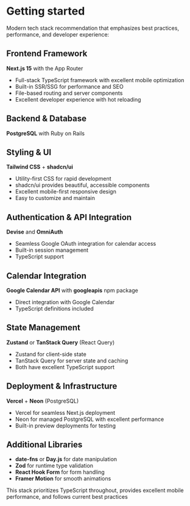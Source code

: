 # Getting started

Modern tech stack recommendation that emphasizes best practices, performance, and developer experience:

## Frontend Framework
**Next.js 15** with the App Router
- Full-stack TypeScript framework with excellent mobile optimization
- Built-in SSR/SSG for performance and SEO
- File-based routing and server components
- Excellent developer experience with hot reloading

## Backend & Database
**PostgreSQL** with Ruby on Rails

## Styling & UI
**Tailwind CSS** + **shadcn/ui**
- Utility-first CSS for rapid development
- shadcn/ui provides beautiful, accessible components
- Excellent mobile-first responsive design
- Easy to customize and maintain

## Authentication & API Integration
**Devise** and **OmniAuth**
- Seamless Google OAuth integration for calendar access
- Built-in session management
- TypeScript support

## Calendar Integration
**Google Calendar API** with **googleapis** npm package
- Direct integration with Google Calendar
- TypeScript definitions included

## State Management
**Zustand** or **TanStack Query** (React Query)
- Zustand for client-side state
- TanStack Query for server state and caching
- Both have excellent TypeScript support

## Deployment & Infrastructure
**Vercel** + **Neon** (PostgreSQL)
- Vercel for seamless Next.js deployment
- Neon for managed PostgreSQL with excellent performance
- Built-in preview deployments for testing

## Additional Libraries
- **date-fns** or **Day.js** for date manipulation
- **Zod** for runtime type validation
- **React Hook Form** for form handling
- **Framer Motion** for smooth animations

This stack prioritizes TypeScript throughout, provides excellent mobile performance, and follows current best practices
